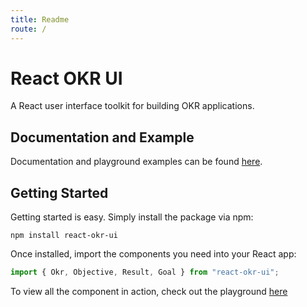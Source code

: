```yaml
---
title: Readme
route: /
---
```


# React OKR UI

A React user interface toolkit for building OKR applications.

## Documentation and Example

Documentation and playground examples can be found [here](https://okrui.org).

## Getting Started

Getting started is easy. Simply install the package via npm:

```
npm install react-okr-ui
```

Once installed, import the components you need into your React app:

```js
import { Okr, Objective, Result, Goal } from "react-okr-ui";
```

To view all the component in action, check out the playground [here](https://okrui.org)
